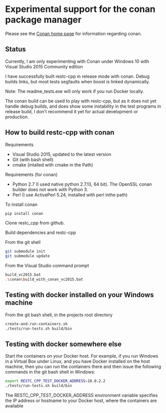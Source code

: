# Experimental support for the conan package manager

Please see the [Conan home page](https://conan.io/) for information regarding conan.

## Status
Currently, I am only experimenting with Conan under Windows 10 with Visual Studio 2015 Community edition

I have successfully built restc-cpp in release mode with conan.
Debug builds links, but most tests segfaults when boost is linked dynamically.

Note: The readme_tests.exe will only work if you run Docker locally.

The conan build can be used to play with restc-cpp, but as it does not yet handle debug builds,
and does show some instability in the test programs in release build, I don't recommend it yet for
actual development or production.

## How to build restc-cpp with conan

Requirements
- Visual Studio 2015, updated to the latest version
- Git (with bash shell)
- cmake (intalled with cmake in the Path)


Requirements (for conan)
- Python 2.7 (I used native python 2.7.13, 64 bit). The OpenSSL conan builder does not work with Python 3.
- Perl (I use ActivePerl 5.24, installed with perl inthe path)

To install conan
```sh
pip install conan
```

Clone restc_cpp from github.

Build dependencies and restc-cpp

From the git shell
```sh
git submodule init
git submodule update
```

From the Visual Studio command prompt
```sh
build_vc2015.bat
.\conan\build_with_conan_vc2015.bat
```

## Testing with docker installed on your Windows machine

From the git bash shell, in the projects root directory
```sh
create-and-run-containers.sh
./tests/run-tests.sh build/bin
```

## Testing with docker somewhere else

Start the containers on your Docker host.
For example, if you run Windows in a Virtual Box under Linux, and you have
Docker installed on the host machine, then you can run the containers there and
then issue the following commands in the git bash shell in Windows:

```sh
export RESTC_CPP_TEST_DOCKER_ADDRESS=10.0.2.2
./tests/run-tests.sh build/bin

```

The RESTC_CPP_TEST_DOCKER_ADDRESS environment variable specifies the IP address or
hostname to your Docker host, where the containers are available


